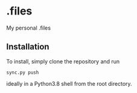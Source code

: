 # .files

My personal .files

## Installation

To install, simply clone the repository and run

```shell
sync.py push
```

ideally in a Python3.8 shell from the root directory.

